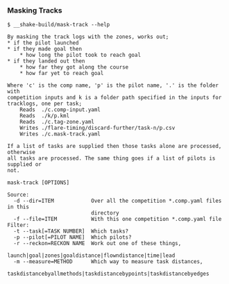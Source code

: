 ### Masking Tracks

    $ __shake-build/mask-track --help

    By masking the track logs with the zones, works out;
    * if the pilot launched
    * if they made goal then
        * how long the pilot took to reach goal
    * if they landed out then
        * how far they got along the course
        * how far yet to reach goal

    Where 'c' is the comp name, 'p' is the pilot name, '.' is the folder with
    competition inputs and k is a folder path specified in the inputs for
    tracklogs, one per task;
        Reads  ./c.comp-input.yaml
        Reads  ./k/p.kml
        Reads  ./c.tag-zone.yaml
        Writes ./flare-timing/discard-further/task-n/p.csv
        Writes ./c.mask-track.yaml

    If a list of tasks are supplied then those tasks alone are processed, otherwise
    all tasks are processed. The same thing goes if a list of pilots is supplied or
    not.    

    mask-track [OPTIONS]

    Source:
      -d --dir=ITEM            Over all the competition *.comp.yaml files in this
                               directory
      -f --file=ITEM           With this one competition *.comp.yaml file
    Filter:
      -t --task[=TASK NUMBER]  Which tasks?
      -p --pilot[=PILOT NAME]  Which pilots?
      -r --reckon=RECKON NAME  Work out one of these things,
                               launch|goal|zones|goaldistance|flowndistance|time|lead
      -m --measure=METHOD      Which way to measure task distances,
                               taskdistancebyallmethods|taskdistancebypoints|taskdistancebyedges
